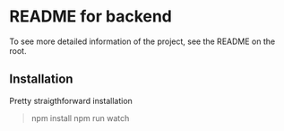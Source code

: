 # README for backend

To see more detailed information of the project, see the README on the root.

## Installation

Pretty straigthforward installation

>npm install
>npm run watch
